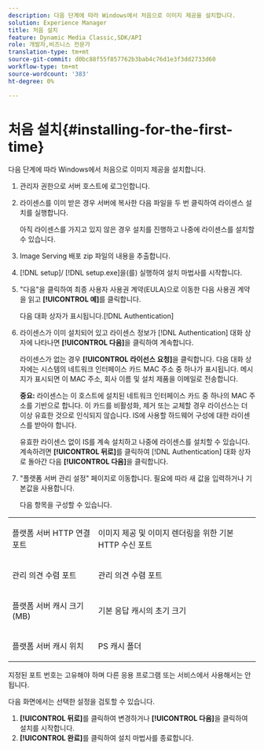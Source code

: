 ```yaml
---
description: 다음 단계에 따라 Windows에서 처음으로 이미지 제공을 설치합니다.
solution: Experience Manager
title: 처음 설치
feature: Dynamic Media Classic,SDK/API
role: 개발자,비즈니스 전문가
translation-type: tm+mt
source-git-commit: d0bc88f55f857762b3bab4c76d1e3f3dd2733d60
workflow-type: tm+mt
source-wordcount: '383'
ht-degree: 0%

---
```



# 처음 설치{#installing-for-the-first-time}

다음 단계에 따라 Windows에서 처음으로 이미지 제공을 설치합니다.

1. 관리자 권한으로 서버 호스트에 로그인합니다.
1. 라이센스를 이미 받은 경우 서버에 복사한 다음 파일을 두 번 클릭하여 라이센스 설치를 실행합니다.

   아직 라이센스를 가지고 있지 않은 경우 설치를 진행하고 나중에 라이센스를 설치할 수 있습니다.
1. Image Serving 배포 zip 파일의 내용을 추출합니다.
1. [!DNL setup]/ [!DNL setup.exe]을(를) 실행하여 설치 마법사를 시작합니다.
1. &quot;다음&quot;을 클릭하여 최종 사용자 사용권 계약(EULA)으로 이동한 다음 사용권 계약을 읽고 **[!UICONTROL 예]**&#x200B;를 클릭합니다.

   다음 대화 상자가 표시됩니다.[!DNL Authentication]
1. 라이센스가 이미 설치되어 있고 라이센스 정보가 [!DNL Authentication] 대화 상자에 나타나면 **[!UICONTROL 다음]**&#x200B;을 클릭하여 계속합니다.

   라이센스가 없는 경우 **[!UICONTROL 라이선스 요청]**&#x200B;을 클릭합니다. 다음 대화 상자에는 시스템의 네트워크 인터페이스 카드 MAC 주소 중 하나가 표시됩니다. 메시지가 표시되면 이 MAC 주소, 회사 이름 및 설치 제품을 이메일로 전송합니다.

   **중요:** 라이센스는 이 호스트에 설치된 네트워크 인터페이스 카드 중 하나의 MAC 주소를 기반으로 합니다. 이 카드를 비활성화, 제거 또는 교체할 경우 라이선스는 더 이상 유효한 것으로 인식되지 않습니다. IS에 사용할 하드웨어 구성에 대한 라이센스를 받아야 합니다.

   유효한 라이센스 없이 IS를 계속 설치하고 나중에 라이센스를 설치할 수 있습니다. 계속하려면 **[!UICONTROL 뒤로]**&#x200B;를 클릭하여 [!DNL Authentication] 대화 상자로 돌아간 다음 **[!UICONTROL 다음]**&#x200B;을 클릭합니다.
1. &quot;플랫폼 서버 관리 설정&quot; 페이지로 이동합니다. 필요에 따라 새 값을 입력하거나 기본값을 사용합니다.

   다음 항목을 구성할 수 있습니다.

<table id="table_AA5D7674BBBE4AD4B373066AEF413FFD"> 
 <tbody> 
  <tr> 
   <td> <p> 플랫폼 서버 HTTP 연결 포트 </p> </td> 
   <td> <p>이미지 제공 및 이미지 렌더링을 위한 기본 HTTP 수신 포트 </p> </td> 
  </tr> 
  <tr> 
   <td> <p> 관리 의견 수렴 포트 </p> </td> 
   <td> <p>관리 의견 수렴 포트 </p> </td> 
  </tr> 
  <tr> 
   <td> <p> 플랫폼 서버 캐시 크기(MB) </p> </td> 
   <td> <p>기본 응답 캐시의 초기 크기 </p> </td> 
  </tr> 
  <tr> 
   <td> <p> 플랫폼 서버 캐시 위치 </p> </td> 
   <td> <p>PS 캐시 폴더 </p> </td> 
  </tr> 
 </tbody> 
</table>

지정된 포트 번호는 고유해야 하며 다른 응용 프로그램 또는 서비스에서 사용해서는 안됩니다.

다음 화면에서는 선택한 설정을 검토할 수 있습니다.
1. **[!UICONTROL 뒤로]**&#x200B;를 클릭하여 변경하거나 **[!UICONTROL 다음]**&#x200B;을 클릭하여 설치를 시작합니다.
1. **[!UICONTROL 완료]**&#x200B;를 클릭하여 설치 마법사를 종료합니다.
